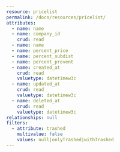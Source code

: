 ```yaml
---
resource: pricelist
permalink: /docs/resources/pricelist/
attributes:
  - name: name
  - name: company_id
    crud: read
  - name: name
  - name: percent_price
  - name: percent_subdist
  - name: percent_prevent
  - name: created_at
    crud: read
    valuetype: datetimew3c
  - name: updated_at
    crud: read
    valuetype: datetimew3c
  - name: deleted_at
    crud: read
    valuetype: datetimew3c
relationships: null
filters:
  - attribute: trashed
    multivalue: false
    values: null|onlyTrashed|withTrashed
---
```

